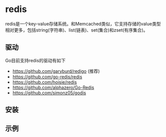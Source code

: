 # redis
redis是一个key-value存储系统。和Memcached类似，它支持存储的value类型相对更多，包括string(字符串)、list(链表)、set(集合)和zset(有序集合)。
## 驱动
Go目前支持redis的驱动有如下

* https://github.com/garyburd/redigo (推荐)
* https://github.com/go-redis/redis
* https://github.com/hoisie/redis
* https://github.com/alphazero/Go-Redis
* https://github.com/simonz05/godis

## 安装

## 示例